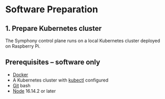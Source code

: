 # Software Preparation

## 1. Prepare Kubernetes cluster
The Symphony control plane runs on a local Kubernetes cluster deployed on Raspberry Pi. 
 

## Prerequisites – software only
* [Docker](https://www.docker.com/)
* A Kubernetes cluster with [kubectl](https://kubernetes.io/docs/reference/kubectl/kubectl/) configured
* [Git](https://git-scm.com/) bash
* [Node](https://nodejs.org/en/) 16.14.2 or later